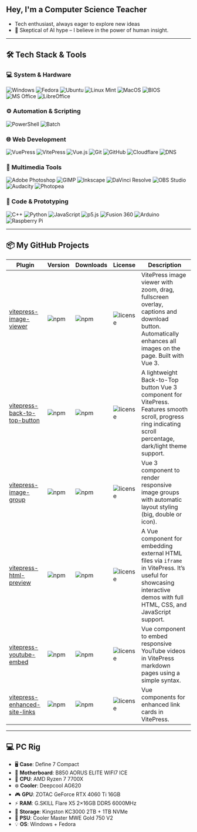 ## Hey, I'm a Computer Science Teacher

- Tech enthusiast, always eager to explore new ideas
- 🧠 Skeptical of AI hype – I believe in the power of human insight.

---

## 🛠️ Tech Stack & Tools

### 💻 System & Hardware
![Windows](https://img.shields.io/badge/-Windows-0078D6?style=flat&logo=windows&logoColor=white)
![Fedora](https://img.shields.io/badge/-Fedora-294172?style=flat&logo=fedora&logoColor=white)
![Ubuntu](https://img.shields.io/badge/-Ubuntu-E95420?style=flat&logo=ubuntu&logoColor=white)
![Linux Mint](https://img.shields.io/badge/-Linux%20Mint-87CF3E?style=flat&logo=linuxmint&logoColor=white)
![MacOS](https://img.shields.io/badge/-MacOS-000000?style=flat&logo=apple&logoColor=white)
![BIOS](https://img.shields.io/badge/-BIOS%2FUEFI-2D2D2D?style=flat)
![MS Office](https://img.shields.io/badge/-MS%20Office-D83B01?style=flat&logo=microsoft-office&logoColor=white)
![LibreOffice](https://img.shields.io/badge/-LibreOffice-18A303?style=flat&logo=libreoffice&logoColor=white)

### ⚙️ Automation & Scripting
![PowerShell](https://img.shields.io/badge/-PowerShell-5391FE?style=flat&logo=powershell&logoColor=white)
![Batch](https://img.shields.io/badge/-Batch%20Scripts-4B4B4B?style=flat)

### 🌐 Web Development
![VuePress](https://img.shields.io/badge/-VuePress-42b883?style=flat&logo=vuedotjs&logoColor=white)
![VitePress](https://img.shields.io/badge/-VitePress-646CFF?style=flat&logo=vite&logoColor=white)
![Vue.js](https://img.shields.io/badge/-Vue.js-4FC08D?style=flat&logo=vuedotjs&logoColor=white)
![Git](https://img.shields.io/badge/-Git-80B3FF?style=flat&logo=Git&logoColor=white)
![GitHub](https://img.shields.io/badge/-GitHub-181717?style=flat&logo=github&logoColor=white)
![Cloudflare](https://img.shields.io/badge/-Cloudflare-F38020?style=flat&logo=cloudflare&logoColor=white)
![DNS](https://img.shields.io/badge/-DNS%20Config-2D2D2D?style=flat)

### 🎨 Multimedia Tools
![Adobe Photoshop](https://img.shields.io/badge/-Adobe%20Photoshop-31A8FF?style=flat&logo=adobephotoshop&logoColor=white)
![GIMP](https://img.shields.io/badge/-GIMP-D32F2F?style=flat&logo=gimp&logoColor=white)
![Inkscape](https://img.shields.io/badge/-Inkscape-000000?style=flat&logo=inkscape&logoColor=white)
![DaVinci Resolve](https://img.shields.io/badge/-DaVinci%20Resolve-000000?style=flat&logo=blackmagicdesign&logoColor=white)
![OBS Studio](https://img.shields.io/badge/-OBS%20Studio-302E31?style=flat&logo=obsstudio&logoColor=white)
![Audacity](https://img.shields.io/badge/-Audacity-0000CC?style=flat&logo=audacity&logoColor=white)
![Photopea](https://img.shields.io/badge/-Photopea-18A497?style=flat)

### 🧰 Code & Prototyping
![C++](https://img.shields.io/badge/-C++-00599C?style=flat&logo=cplusplus&logoColor=white)
![Python](https://img.shields.io/badge/-Python-3776AB?style=flat&logo=python&logoColor=white)
![JavaScript](https://img.shields.io/badge/-JavaScript-F7DF1E?style=flat&logo=javascript&logoColor=black)
![p5.js](https://img.shields.io/badge/-p5.js-ED225D?style=flat&logo=p5dotjs&logoColor=white)
![Fusion 360](https://img.shields.io/badge/-Fusion%20360-FF3A00?style=flat&logo=autodesk&logoColor=white)
![Arduino](https://img.shields.io/badge/-Arduino-00979D?style=flat&logo=arduino&logoColor=white)
![Raspberry Pi](https://img.shields.io/badge/-Raspberry%20Pi-C51A4A?style=flat&logo=raspberrypi&logoColor=white)

---

## 📦 My GitHub Projects

| Plugin | Version | Downloads | License | Description |
|--------|---------|---------| ---------| -------------|
|[vitepress-image-viewer](https://github.com/miletorix/vitepress-image-viewer)|![npm](https://img.shields.io/npm/v/@miletorix/vitepress-image-viewer)|![npm](https://img.shields.io/npm/dw/@miletorix/vitepress-image-viewer)|![license](https://img.shields.io/npm/l/@miletorix/vitepress-image-viewer)|VitePress image viewer with zoom, drag, fullscreen overlay, captions and download button. Automatically enhances all images on the page. Built with Vue 3.|
|[vitepress-back-to-top-button](https://github.com/miletorix/vitepress-back-to-top-button)|![npm](https://img.shields.io/npm/v/@miletorix/vitepress-back-to-top-button)|![npm](https://img.shields.io/npm/dw/@miletorix/vitepress-back-to-top-button)|![license](https://img.shields.io/npm/l/@miletorix/vitepress-back-to-top-button)| A lightweight Back-to-Top button Vue 3 component for VitePress. Features smooth scroll, progress ring indicating scroll percentage, dark/light theme support. |
|[vitepress-image-group](https://github.com/miletorix/miletorix-vitepress-image-group)|![npm](https://img.shields.io/npm/v/@miletorix/vitepress-image-group)|![npm](https://img.shields.io/npm/dw/@miletorix/vitepress-image-group)|![license](https://img.shields.io/npm/l/@miletorix/vitepress-image-group)|Vue 3 component to render responsive image groups with automatic layout styling (big, double or icon).|
|[vitepress-html-preview](https://github.com/miletorix/vitepress-html-preview)|![npm](https://img.shields.io/npm/v/@miletorix/vitepress-html-preview)|![npm](https://img.shields.io/npm/dw/@miletorix/vitepress-html-preview)|![license](https://img.shields.io/npm/l/@miletorix/vitepress-html-preview)|A Vue component for embedding external HTML files via `iframe` in VitePress. It’s useful for showcasing interactive demos with full HTML, CSS, and JavaScript support.|
|[vitepress-youtube-embed](https://github.com/miletorix/vitepress-youtube-embed)|![npm](https://img.shields.io/npm/v/@miletorix/vitepress-youtube-embed)|![npm](https://img.shields.io/npm/dw/@miletorix/vitepress-youtube-embed)|![license](https://img.shields.io/npm/l/@miletorix/vitepress-youtube-embed)|Vue component to embed responsive YouTube videos in VitePress markdown pages using a simple syntax.|
|[vitepress-enhanced-site-links](https://github.com/miletorix/vitepress-enhanced-site-links)|![npm](https://img.shields.io/npm/v/@miletorix/vitepress-enhanced-site-links)|![npm](https://img.shields.io/npm/dw/@miletorix/vitepress-enhanced-site-links)|![license](https://img.shields.io/npm/l/@miletorix/vitepress-enhanced-site-links)|Vue components for enhanced link cards in VitePress.|

---

## 💻 PC Rig

- 🖥️ **Case**: Define 7 Compact  
- 🧠 **Motherboard**: B850 AORUS ELITE WIFI7 ICE  
- 🔧 **CPU**: AMD Ryzen 7 7700X   
- ❄️ **Cooler**: Deepcool AG620  
- 🎮 **GPU**: ZOTAC GeForce RTX 4060 Ti 16GB  
- ⚡ **RAM**: G.SKILL Flare X5 2×16GB DDR5 6000MHz  
- 💾 **Storage**: Kingston KC3000 2TB + 1TB NVMe  
- 🔌 **PSU**: Cooler Master MWE Gold 750 V2
- 💡 **OS**: Windows + Fedora


<!---
miletorix/miletorix is a ✨ special ✨ repository because its `README.md` (this file) appears on your GitHub profile.
You can click the Preview link to take a look at your changes.
--->
